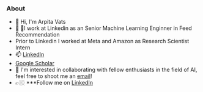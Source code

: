### About

- 👋 Hi, I'm Arpita Vats
- 💼 🎵I work at Linkedin as an Senior Machine Learning Enginner in Feed Recommendation
- Prior to Linkedin I worked at Meta and Amazon as Research Scientist Intern
- 📫  [LinkedIn](https://www.linkedin.com/in/arpita-v-0a14a422/)
- [Google Scholar](https://scholar.google.com/citations?user=6s2eRbIAAAAJ&hl=en)
- 👯 I'm interested in collaborating with fellow enthusiasts in the field of AI, feel free to shoot me an [email](arpita.vats09@gmail.com)! 
- 👉🏼 ***Follow me on [LinkedIn](https://www.linkedin.com/in/arpita-v-0a14a422/) 

